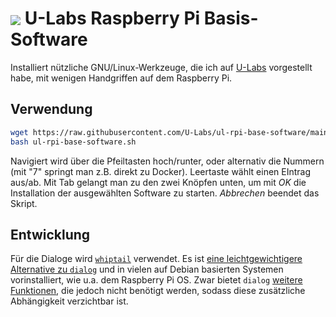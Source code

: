 # <img src="https://u-img.net/img/5176Ur.png" style="vertical-align: middle" /> U-Labs Raspberry Pi Basis-Software
Installiert nützliche GNU/Linux-Werkzeuge, die ich auf [U-Labs](https://u-labs.de/portal/) vorgestellt habe, mit wenigen Handgriffen auf dem Raspberry Pi.

## Verwendung
```bash
wget https://raw.githubusercontent.com/U-Labs/ul-rpi-base-software/main/ul-rpi-base-software.sh
bash ul-rpi-base-software.sh
```
Navigiert wird über die Pfeiltasten hoch/runter, oder alternativ die Nummern (mit "7" springt man z.B. direkt zu Docker). Leertaste wählt einen EIntrag aus/ab. Mit Tab gelangt man zu den zwei Knöpfen unten, um mit _OK_ die Installation der ausgewählten Software zu starten. _Abbrechen_ beendet das Skript.

## Entwicklung
Für die Dialoge wird [`whiptail`](https://gijs-de-jong.nl/posts/pretty-dialog-boxes-for-your-shell-scripts-using-whiptail/#checklist-box) verwendet. Es ist [eine leichtgewichtigere Alternative zu `dialog`](https://unix.stackexchange.com/a/64630/214989) und in vielen auf Debian basierten Systemen vorinstalliert, wie u.a. dem Raspberry Pi OS. Zwar bietet `dialog` [weitere Funktionen](https://www.dev-insider.de/dialogboxen-mit-whiptail-erstellen-a-860990/), die jedoch nicht benötigt werden, sodass diese zusätzliche Abhängigkeit verzichtbar ist.
